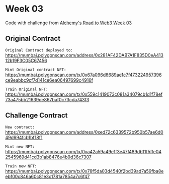# Week 03

Code with challenge from [Alchemy's Road to Web3 Week 03](https://docs.alchemy.com/alchemy/road-to-web3/weekly-learning-challenges/3.-how-to-make-nfts-with-on-chain-metadata-hardhat-and-javascript)

## Original Contract

`Original Contract deployed to:` https://mumbai.polygonscan.com/address/0x281AF42DAB7A1F835D0eA41312b19F3C05C67456

`Mint Original contract NFT:` https://mumbai.polygonscan.com/tx/0x67a096d6689ae1c7f473224957396ce9eabbc9cf7d141ce6ea06497699c4916f

`Train Original NFT:` https://mumbai.polygonscan.com/tx/0x559c1419073c081a34079cb1d1f78ef73a475bb21639de867baf0c73cda743f3

## Challenge Contract

`New contract:` https://mumbai.polygonscan.com/address/0xed72c6339572b950b57ae6d049d694fcb1bf18f1

`Mint new NFT:` https://mumbai.polygonscan.com/tx/0xa42a59a49e1f3e47f489db11f5ffe042545969d41cd3b1ab8476e4b9d36c7307

`Train new NFT:` https://mumbai.polygonscan.com/tx/0x78f5da03d4540f2bd39ad7a59fba8eebf00c846a60c81e3c1781a7854a7c6f47
